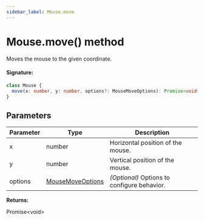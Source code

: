 ```yaml
---
sidebar_label: Mouse.move
---
```


# Mouse.move() method

Moves the mouse to the given coordinate.

#### Signature:

```typescript
class Mouse {
  move(x: number, y: number, options?: MouseMoveOptions): Promise<void>;
}
```

## Parameters

| Parameter | Type                                                | Description                                 |
| --------- | --------------------------------------------------- | ------------------------------------------- |
| x         | number                                              | Horizontal position of the mouse.           |
| y         | number                                              | Vertical position of the mouse.             |
| options   | [MouseMoveOptions](./puppeteer.mousemoveoptions.md) | _(Optional)_ Options to configure behavior. |

**Returns:**

Promise&lt;void&gt;
